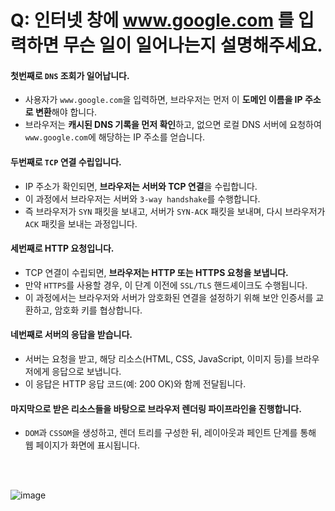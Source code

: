 # Q: 인터넷 창에 www.google.com 를 입력하면 무슨 일이 일어나는지 설명해주세요.

#### 첫번째로 `DNS` 조회가 일어납니다. 
  - 사용자가 `www.google.com`을 입력하면, 브라우저는 먼저 이 **도메인 이름을 IP 주소로 변환**해야 합니다.
  - 브라우저는 **캐시된 DNS 기록을 먼저 확인**하고, 없으면 로컬 DNS 서버에 요청하여 `www.google.com`에 해당하는 IP 주소를 얻습니다.

#### 두번째로 `TCP` 연결 수립입니다.
  - IP 주소가 확인되면, **브라우저는 서버와 TCP 연결**을 수립합니다. 
  - 이 과정에서 브라우저는 서버와 `3-way handshake`를 수행합니다.
  - 즉 브라우저가 `SYN` 패킷을 보내고, 서버가 `SYN-ACK` 패킷을 보내며, 다시 브라우저가 `ACK` 패킷을 보내는 과정입니다.

#### 세번째로 HTTP 요청입니다. 
  - TCP 연결이 수립되면, **브라우저는 HTTP 또는 HTTPS 요청을 보냅니다.**
  - 만약 `HTTPS`를 사용할 경우, 이 단계 이전에 `SSL/TLS` 핸드셰이크도 수행됩니다.
  - 이 과정에서는 브라우저와 서버가 암호화된 연결을 설정하기 위해 보안 인증서를 교환하고, 암호화 키를 협상합니다.

#### 네번째로 서버의 응답을 받습니다. 
  - 서버는 요청을 받고, 해당 리소스(HTML, CSS, JavaScript, 이미지 등)를 브라우저에게 응답으로 보냅니다.
  - 이 응답은 HTTP 응답 코드(예: 200 OK)와 함께 전달됩니다.

#### 마지막으로 받은 리소스들을 바탕으로 브라우저 렌더링 파이프라인을 진행합니다. 
  - `DOM`과 `CSSOM`을 생성하고, 렌더 트리를 구성한 뒤, 레이아웃과 페인트 단계를 통해 웹 페이지가 화면에 표시됩니다.

<br/>
<br/>

![image](https://github.com/user-attachments/assets/a4be3285-7e62-428e-839e-2a2988e20f87)


